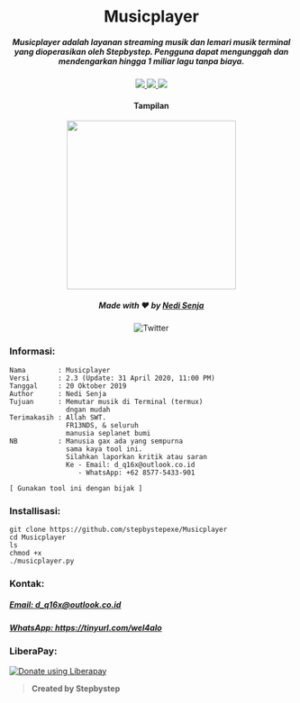<h1 align="center">Musicplayer</h1>
<h5 align="center">Musicplayer adalah layanan streaming musik dan lemari musik terminal yang dioperasikan oleh Stepbystep. Pengguna dapat mengunggah dan mendengarkan hingga 1 miliar lagu tanpa biaya.</h5>

<p align="center">
  <a href="https://www.python.org">
    <img src="https://img.shields.io/badge/Language-Python2-blue.svg">
  </a>
  <a href="https://github.com/stepbystepexe/Musicplayer/blob/master/LICENSE">
    <img src="https://img.shields.io/badge/License-MIT-red.svg">
  </a>
  <a href="https://opensource.org">
    <img src="https://img.shields.io/badge/Open%20Source-●-success.svg">
  </a>
</p>

<h4 align="center">Tampilan</h4>
<p align="center">
  <img src="https://github.com/stepbystepexe/Musicplayer/blob/master/Skrinsut.png" width="300">
</a></p>

<h5>
<p align="center">
  Made with ❤️ by <a href="https://github.com/stepbystepexe">Nedi Senja</a>
</h5>
</p>

<p align="center">
 <img src="https://img.shields.io/twitter/url?url=https%3A%2F%2Fgithub.com%2Stepbystepexe%2FMusicplayer" alt="Twitter"> <br>
</p>

### Informasi:
```text
Nama        : Musicplayer
Versi       : 2.3 (Update: 31 April 2020, 11:00 PM)
Tanggal     : 20 Oktober 2019
Author      : Nedi Senja
Tujuan      : Memutar musik di Terminal (termux)
              dngan mudah
Terimakasih : Allah SWT.
              FR13NDS, & seluruh
              manusia seplanet bumi
NB          : Manusia gax ada yang sempurna
              sama kaya tool ini.
              Silahkan laporkan kritik atau saran
              Ke - Email: d_q16x@outlook.co.id
                 - WhatsApp: +62 8577-5433-901

[ Gunakan tool ini dengan bijak ]
```

### Installisasi:
```text
git clone https://github.com/stepbystepexe/Musicplayer
cd Musicplayer
ls
chmod +x
./musicplayer.py
```
### Kontak:

<h5> <a href="http://d_q16x@outlook.co.id">Email: d_q16x@outlook.co.id</a>
</h5>
<h5> <a href="https://tinyurl.com/wel4alo">WhatsApp: https://tinyurl.com/wel4alo</a>
</h5>

### LiberaPay:
<noscript><a href="https://liberapay.com/stepbystepexe/donate"><img alt="Donate using Liberapay" src="https://liberapay.com/assets/widgets/donate.svg"></a></noscript>

>**Created by Stepbystep**
